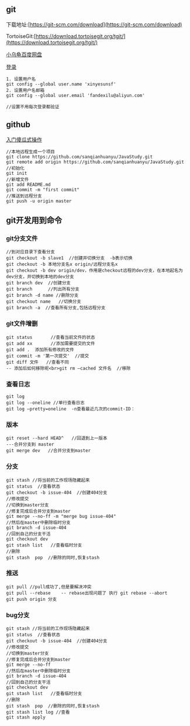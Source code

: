 ## git

下载地址:[https://git-scm.com/download](https://git-scm.com/download)

TortoiseGit:[https://download.tortoisegit.org/tgit/](https://download.tortoisegit.org/tgit/)

[小乌龟百度网盘]( https://blog.csdn.net/x1562092008/article/details/102842286 )

[登录]([https://blog.csdn.net/qq_28584685/article/details/53781473](https://blog.csdn.net/qq_28584685/article/details/53781473))

```
1. 设置用户名
git config --global user.name 'xinyesunsf' 
2. 设置用户名邮箱
git config --global user.email 'fandexilu@aliyun.com'

//设置不用每次登录都验证
```

## github

[入门傻瓜式操作](http://mp.weixin.qq.com/s?__biz=MzIxODM4MjA5MA==&mid=2247487711&idx=1&sn=47b5354bd0f7a4744480ea421aeaa8fd&chksm=97ea3abaa09db3ac8992fa82b0ea048b03662ea2094440bc13d4aa7c29576563de9303cab22d&mpshare=1&scene=1&srcid=1116Q2EFl3YctFwl3n4ER2ij#rd)

```
//本地远程生成一个项目
git clone https://github.com/sanqianhuanyu/JavaStudy.git
git remote add origin https://github.com/sanqianhuanyu/JavaStudy.git
//初始化
git init
//新增文件
git add README.md
git commit -m "first commit" 
//推送到远程分支
git push -u origin master
```

## git开发用到命令

### git分支文件

```
//到对应目录下查看分支
git checkout -b slave1  //创建并切换分支  -b表示切换
git checkout -b 本地分支名x origin/远程分支名x
git checkout -b dev origin/dev，作用是checkout远程的dev分支，在本地起名为dev分支，并切换到本地的dev分支
git branch dev  //创建分支
git branch      //列出所有分支
git branch -d name //删除分支
git checkout name   //切换分支
git branch -a  //查看所有分支,包括远程分支
```

### git文件增删

```
git status       //查看当前文件的状态
git add xx       //添加需要提交的文件
git add .  添加所有修改的文件
git commit -m '第一次提交'  //提交
git diff 文件   //查看不同
-- 添加后如何移除呢<br>git rm –cached 文件名  //移除

```

### 查看日志

```
git log
git log --oneline //单行查看日志
git log –pretty=oneline  -n查看最近几次的commit-ID：

```

### 版本

```
git reset --hard HEAD^   //回退到上一版本
---合并分支到 master
git merge dev   //合并分支到master
```

### 分支

```
git stash //将当前的工作现场隐藏起来
git status  //查看状态
git checkout -b issue-404  //创建404分支
//修改提交
//切换到master分支
//修复完成后合并分支到master
git merge --no-ff -m "merge bug issue-404"
//然后在master中删除临时分支
git branch -d issue-404
//回到自己的分支干活
git checkout dev
git stash list   //查看临时分支
//删除
git stash  pop  //删除的同时,恢复stash
```

### 推送

```
git pull //pull成功了,但是要解决冲突
git pull --rebase    -- rebase出现问题了 执行 git rebase --abort
git push origin 分支

```

### bug分支

```
git stash //将当前的工作现场隐藏起来
git status  //查看状态
git checkout -b issue-404  //创建404分支
//修改提交
//切换到master分支
//修复完成后合并分支到master
git merge --no-ff
//然后在master中删除临时分支
git branch -d issue-404
//回到自己的分支干活
git checkout dev
git stash list   //查看临时分支
//删除
git stash  pop  //删除的同时,恢复stash
git stash list log //查看
git stash apply
```